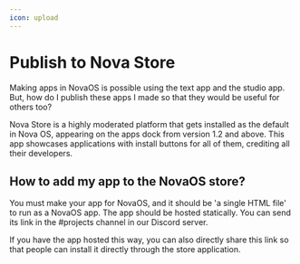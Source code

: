 ```yaml
---
icon: upload
---
```


# Publish to Nova Store

Making apps in NovaOS is possible using the text app and the studio app. But, how do I publish these apps I made so that they would be useful for others too?

Nova Store is a highly moderated platform that gets installed as the default in Nova OS, appearing on the apps dock from version 1.2 and above. This app showcases applications with install buttons for all of them, crediting all their developers.

## How to add my app to the NovaOS store?

You must make your app for NovaOS, and it should be 'a single HTML file' to run as a NovaOS app. The app should be hosted statically. You can send its link in the #projects channel in our Discord server.

If you have the app hosted this way, you can also directly share this link so that people can install it directly through the store application.

